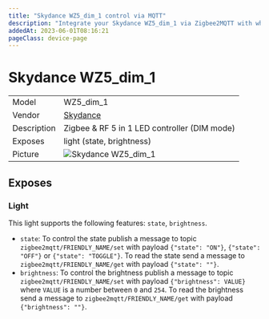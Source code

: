 ```yaml
---
title: "Skydance WZ5_dim_1 control via MQTT"
description: "Integrate your Skydance WZ5_dim_1 via Zigbee2MQTT with whatever smart home infrastructure you are using without the vendor's bridge or gateway."
addedAt: 2023-06-01T08:16:21
pageClass: device-page
---
```


<!-- !!!! -->
<!-- ATTENTION: This file is auto-generated through docgen! -->
<!-- You can only edit the "Notes"-Section between the two comment lines "Notes BEGIN" and "Notes END". -->
<!-- Do not use h1 or h2 heading within "## Notes"-Section. -->
<!-- !!!! -->

# Skydance WZ5_dim_1

|     |     |
|-----|-----|
| Model | WZ5_dim_1  |
| Vendor  | [Skydance](/supported-devices/#v=Skydance)  |
| Description | Zigbee & RF 5 in 1 LED controller (DIM mode) |
| Exposes | light (state, brightness) |
| Picture | ![Skydance WZ5_dim_1](https://www.zigbee2mqtt.io/images/devices/WZ5_dim_1.png) |


<!-- Notes BEGIN: You can edit here. Add "## Notes" headline if not already present. -->


<!-- Notes END: Do not edit below this line -->




## Exposes

### Light 
This light supports the following features: `state`, `brightness`.
- `state`: To control the state publish a message to topic `zigbee2mqtt/FRIENDLY_NAME/set` with payload `{"state": "ON"}`, `{"state": "OFF"}` or `{"state": "TOGGLE"}`. To read the state send a message to `zigbee2mqtt/FRIENDLY_NAME/get` with payload `{"state": ""}`.
- `brightness`: To control the brightness publish a message to topic `zigbee2mqtt/FRIENDLY_NAME/set` with payload `{"brightness": VALUE}` where `VALUE` is a number between `0` and `254`. To read the brightness send a message to `zigbee2mqtt/FRIENDLY_NAME/get` with payload `{"brightness": ""}`.

